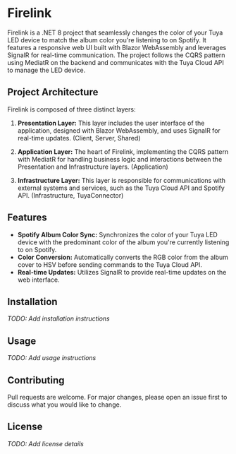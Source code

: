 # Firelink

Firelink is a .NET 8 project that seamlessly changes the color of your Tuya LED device to match the album color you're listening to on Spotify. It features a responsive web UI built with Blazor WebAssembly and leverages SignalR for real-time communication. The project follows the CQRS pattern using MediatR on the backend and communicates with the Tuya Cloud API to manage the LED device.

## Project Architecture

Firelink is composed of three distinct layers:

1. **Presentation Layer:** This layer includes the user interface of the application, designed with Blazor WebAssembly, and uses SignalR for real-time updates. (Client, Server, Shared)

2. **Application Layer:** The heart of Firelink, implementing the CQRS pattern with MediatR for handling business logic and interactions between the Presentation and Infrastructure layers. (Application)

3. **Infrastructure Layer:** This layer is responsible for communications with external systems and services, such as the Tuya Cloud API and Spotify API. (Infrastructure, TuyaConnector)

## Features

- **Spotify Album Color Sync:** Synchronizes the color of your Tuya LED device with the predominant color of the album you're currently listening to on Spotify.
- **Color Conversion:** Automatically converts the RGB color from the album cover to HSV before sending commands to the Tuya Cloud API.
- **Real-time Updates:** Utilizes SignalR to provide real-time updates on the web interface.

## Installation

_TODO: Add installation instructions_

## Usage

_TODO: Add usage instructions_

## Contributing

Pull requests are welcome. For major changes, please open an issue first to discuss what you would like to change.

## License

_TODO: Add license details_

